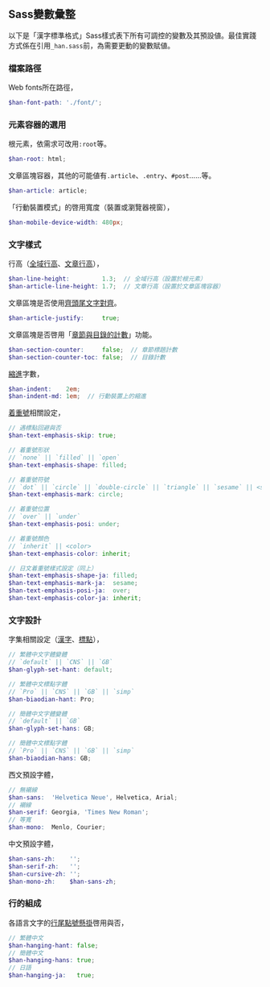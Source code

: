 
<section class='self-contained'>

## <span lang='en'>Sass</span>變數彙整 <!-- #variable -->

以下是「漢字標準格式」Sass樣式表下所有可調控的變數及其預設値。最佳實踐方式係在引用`_han.sass`前，為需要更動的變數賦値。

### 檔案路徑
Web fonts所在路徑，
```scss
$han-font-path: './font/';
```

### 元素容器的選用
根元素，依需求可改用`:root`等。
```scss
$han-root: html;
```

文章區塊容器，其他的可能値有`.article`、`.entry`、`#post`……等。
```scss
$han-article: article;
```

「行動裝置模式」的啓用寬度（裝置或瀏覽器視窗），
```scss
$han-mobile-device-width: 480px;
```

### 文字樣式
行高（[全域行高](/manual/yangshi_biaozhunhua#quanyu_ziti_yangshi)、[文章行高](/manual/zhangjie_de_bianpai#wenzhang_de_hanggao)），
```scss
$han-line-height:         1.3;  // 全域行高（設置於根元素）
$han-article-line-height: 1.7;  // 文章行高（設置於文章區塊容器）
```

文章區塊是否使用[齊頭尾文字對齊](/manual/zhangjie_de_bianpai#wenzhang_de_duiqi)。
```scss
$han-article-justify:     true;
```

文章區塊是否啓用「[章節與目錄的計數](/manual/zhangjie_de_bianpai#zhangjie_yu_mulu_de_jishu)」功能。
```scss
$han-section-counter:     false;  // 章節標題計數
$han-section-counter-toc: false;  // 目錄計數
```

[縮進](/manual/zhangjie_de_bianpai#wenzhang_zhangjie_yu_neirong_de_bianjie_tiaozheng)字數，
```scss
$han-indent:    2em;
$han-indent-md: 1em;  // 行動裝置上的縮進
```

[着重號](/manual/yangshi_biaozhunhua#qiangdiao_yu_zhongdian-qiangdiao)相關設定，
```scss
// 遇標點回避與否
$han-text-emphasis-skip: true;

// 着重號形狀
// `none` || `filled` || `open`
$han-text-emphasis-shape: filled;

// 着重號符號
// `dot` || `circle` || `double-circle` || `triangle` || `sesame` || <string>
$han-text-emphasis-mark: circle;

// 着重號位置
// `over` || `under`
$han-text-emphasis-posi: under;

// 着重號顏色
// `inherit` || <color>
$han-text-emphasis-color: inherit;

// 日文着重號樣式設定（同上）
$han-text-emphasis-shape-ja: filled;
$han-text-emphasis-mark-ja:  sesame;
$han-text-emphasis-posi-ja:  over;
$han-text-emphasis-color-ja: inherit;
```

### 文字設計
字集相關設定（[漢字](/manual/wenzisheji#zhongwen_hanzi_zitiji)、[標點](http://localhost:9999/manual/wenzisheji#biaodian_yangshi_xiuzheng-zhongwen_biaodian_liebiao)），
```scss
// 繁體中文字體變體
// `default` || `CNS` || `GB`
$han-glyph-set-hant: default;

// 繁體中文標點字體
// `Pro` || `CNS` || `GB` || `simp`
$han-biaodian-hant: Pro;

// 簡體中文字體變體
// `default` || `GB`
$han-glyph-set-hans: GB;

// 簡體中文標點字體
// `Pro` || `CNS` || `GB` || `simp`
$han-biaodian-hans: GB;
```

西文預設字體，
```scss
// 無襯線
$han-sans:  'Helvetica Neue', Helvetica, Arial;
// 襯線
$han-serif: Georgia, 'Times New Roman';
// 等寬
$han-mono:  Menlo, Courier;
```

中文預設字體，
```scss
$han-sans-zh:    '';
$han-serif-zh:   '';
$han-cursive-zh: '';
$han-mono-zh:    $han-sans-zh;
```

### 行的組成
各語言文字的[行尾點號懸掛](/manual/hang_de_zucheng#hangwei_dianhao_xuangua)啓用與否，

```scss
// 繁體中文
$han-hanging-hant: false;
// 簡體中文
$han-hanging-hans: true;
// 日語
$han-hanging-ja:   true;
```

</section>
